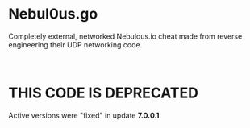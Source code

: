 # Nebul0us.go
Completely external, networked Nebulous.io cheat made from reverse engineering their UDP networking code.

<br />

# THIS CODE IS DEPRECATED
Active versions were "fixed" in update **7.0.0.1**.
